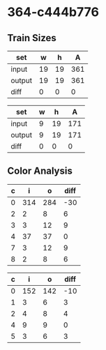 # 364-c444b776
## Train Sizes

|set|w|h|A|
|---|---|---|---|
|input|19|19|361|
|output|19|19|361|
|diff|0|0|0|


|set|w|h|A|
|---|---|---|---|
|input|9|19|171|
|output|9|19|171|
|diff|0|0|0|


## Color Analysis

|c|i|o|diff|
|---|---|---|---|
|0|314|284|-30|
|2|2|8|6|
|3|3|12|9|
|4|37|37|0|
|7|3|12|9|
|8|2|8|6|


|c|i|o|diff|
|---|---|---|---|
|0|152|142|-10|
|1|3|6|3|
|2|4|8|4|
|4|9|9|0|
|5|3|6|3|

